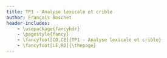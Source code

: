 ```yaml
---
title: TP1 - Analyse lexicale et crible
author: François Boschet
header-includes:
    - \usepackage{fancyhdr}
    - \pagestyle{fancy}
    - \fancyfoot[CO,CE]{TP1 - Analyse lexicale et crible}
    - \fancyfoot[LE,RO]{\thepage}
---
```

